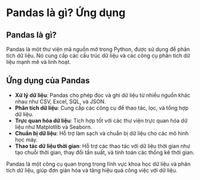 # Pandas là gì? Ứng dụng

## Pandas là gì?
Pandas là một thư viện mã nguồn mở trong Python, được sử dụng để phân tích dữ liệu. Nó cung cấp các cấu trúc dữ liệu và các công cụ phân tích dữ liệu mạnh mẽ và linh hoạt.

## Ứng dụng của Pandas
- **Xử lý dữ liệu**: Pandas cho phép đọc và ghi dữ liệu từ nhiều nguồn khác nhau như CSV, Excel, SQL, và JSON.
- **Phân tích dữ liệu**: Cung cấp các công cụ để thao tác, lọc, và tổng hợp dữ liệu.
- **Trực quan hóa dữ liệu**: Tích hợp tốt với các thư viện trực quan hóa dữ liệu như Matplotlib và Seaborn.
- **Chuẩn bị dữ liệu**: Hỗ trợ làm sạch và chuẩn bị dữ liệu cho các mô hình học máy.
- **Thao tác dữ liệu thời gian**: Hỗ trợ các thao tác với dữ liệu thời gian như tạo chuỗi thời gian, thay đổi tần suất, và tính toán các thống kê thời gian.

Pandas là một công cụ quan trọng trong lĩnh vực khoa học dữ liệu và phân tích dữ liệu, giúp đơn giản hóa và tăng hiệu quả công việc với dữ liệu.